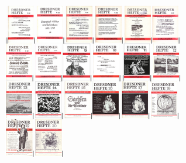 |<img src="Dresdner-Heft_001.jpg" height="100" />| <img src="Dresdner-Heft_002.jpg" height="100" />| <img src="Dresdner-Heft_003.jpg" height="100" />| <img src="Dresdner-Heft_004.jpg" height="100" />| <img src="Dresdner-Heft_005.jpg" height="100" />|<img src="Dresdner-Heft_006.jpg" height="100" />| <img src="Dresdner-Heft_007.jpg" height="100" />| <img src="Dresdner-Heft_008.jpg" height="100" />|<img src="Dresdner-Heft_009.jpg" height="100" />| <img src="Dresdner-Heft_010.jpg" height="100" />|
|<img src="Dresdner-Heft_011.jpg" height="100" />| <img src="Dresdner-Heft_012.jpg" height="100" />| <img src="Dresdner-Heft_013.jpg" height="100" />| <img src="Dresdner-Heft_014.jpg" height="100" />| <img src="Dresdner-Heft_015.jpg" height="100" />|<img src="Dresdner-Heft_016.jpg" height="100" />| <img src="Dresdner-Heft_017.jpg" height="100" />| <img src="Dresdner-Heft_018.jpg" height="100" />|<img src="Dresdner-Heft_019.jpg" height="100" />| <img src="Dresdner-Heft_020.jpg" height="100" />|
